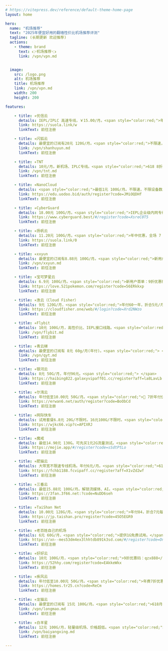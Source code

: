 ```yaml
---
# https://vitepress.dev/reference/default-theme-home-page
layout: home

hero:
  name: "机场推荐"
  text: "2025年便宜好用的翻墙性价比机场推荐评测"
  tagline: (长期更新 欢迎推荐)
  actions:
    - theme: brand
      text: 👉机场推荐👈
      link: /vpn/vpn.md


  image:
    src: /logo.png
    alt: 机场推荐
    title: 机场推荐
    link: /vpn/vpn.md
    width: 200
    height: 200

features:

    - title: ✈️优信云
      details: IEPL/IPLC 高速专线，￥15.00/月。<span style="color:red;">年付7折优惠码：618</span>
      link: https://suola.link/w
      linkText: 前往注册

    - title: ✈️闪狐云
      details: 最便宜的订阅有20元 120G/月。<span style="color:red;">不限速，不限设备数。618 8折优惠码：flashfox618</span>
      link: /vpn/shanhuyun.md
      linkText: 前往注册

    - title: ✈️TNT
      details: 10元/月。新机场、IPLC专线。<span style="color:red;">618 8折优惠码：Crazy618。</span>
      link: /vpn/tnt.md
      linkText: 前往注册

    - title: ✈️NanoCloud
      details: <span style="color:red;">最低1元 100G/月。不限速，不限设备数。</span>
      link: https://edu.uodoo.bid/auth/register?code=JMiOQDHf
      linkText: 前往注册

    - title: ✈️CyberGuard
      details: 18.00元 100G/月。<span style="color:red;">IEPL企业级内网专线无视墙敏感时期,解锁流媒体，不限设备数。</span>
      link: https://www.cyberguard.best/#/register?code=XsreC0T5
      linkText: 前往注册

    - title: ✈️扬帆云
      details: 11.20元 100G/月。<span style="color:red;">年中优惠，全场 7 折。</span>
      link: https://suola.link/0
      linkText: 前往注册

    - title: ✈️xxyun
      details: 最便宜的订阅有8.88元 100G/月。<span style="color:red;">新用户85折优惠码：xxyun85</span>
      link: /vpn/xxyun.md
      linkText: 前往注册

    - title: ✈️宝可梦星云
      details: 6.9元 100G/月。<span style="color:red;">新用户首单：9折优惠码：9999。</span>
      link: https://love.521pokemon.com/register?code=56ERkkxp
      linkText: 前往注册

    - title: ✈️渔云（Cloud Fisher）
      details: 9元 120G/月，<span style="color:red;">年付60一年，折合5元/月。83 折优惠码：1year_CloudFisher 截止 7 月 15日</span>
      link: https://cloudfisher.one/web/#/login?code=Xrd2NWzo
      linkText: 前往注册

    - title: ✈️Flybit
      details: 10元 100G/月，高性价比、IEPL接口线路。<span style="color:red;">9折优惠码：flybit。</span>
      link: /vpn/flybit.md
      linkText: 前往注册

    - title: ✈️青云梯
      details: 最便宜的订阅有 8元 60g/月(年付)。<span style="color:red;"> </span>
      link: /vpn/qyt.md
      linkText: 前往注册

    - title: ✈️银河云
      details: 8元 50G/月，年付96元。<span style="color:red;"> </span>
      link: https://haibing822.galaxyvipaff01.cc/register?aff=la8LavLb
      linkText: 前往注册

    - title: ✈️尔湾云
      details: 年付低至10.00元 50G/月。<span style="color:red;">👏 7折年付优惠码，购买时请输入 ss12。</span>
      link: https://erwan6.net/auth/register?code=BoObCd
      linkText: 前往注册

    - title: ✈️网际快车
      details: 试用套餐6.8元 20G/不限时。16元100G/不限时。<span style="color:red;">回国家宽，新疆可用，游戏专用节点，不限时流量，不限设备.新用户体验劵：888888</span>
      link: https://wjkc66.vip?c=APIXRJ
      linkText: 前往注册

    - title: ✈️魔戒
      details: 最低14.90元 130G。可先买1元2G流量测试。<span style="color:red;">不限时套餐，流量用完再买。</span>
      link: https://mojie.app/#/register?code=sSdtPtLo
      linkText: 前往注册

    - title: ✈️肥猫云
      details: 大带宽不限速专线机场。年付6元/月。<span style="color:red;">618 8折优惠码：happy618。</span>
      link: https://fchb1188.fcvipaff.cc/register?aff=X1vZd2wf
      linkText: 前往注册

    - title: ✈️三番云
      details: 最低15.88元 100G/月。解锁流媒体、AI。<span style="color:red;">👑年费七折优惠码：3fan666。</span>
      link: https://3fan.3f66.net:?code=NuDD6seh
      linkText: 前往注册

    - title: ✈️TaiShan Net
      details: 10.00元 128G/月。<span style="color:red;">年付84，折合7元每月。</span>
      link: https://jp.taishan.pro/register?code=45O5EGR9
      linkText: 前往注册

    - title: ✈️老百姓自己的机场
      details: 6元 60G/月，<span style="color:red;">提供1G免费试用。</span>
      link: https://xn--mes53dm4ex3lhhtdb891k3sd.com/#/register?code=Onxdw3aY
      linkText: 前往注册

    - title: ✈️好好云
      details: 10元 100G/月，<span style="color:red;">9折优惠码：qzx888</span>
      link: https://52hhy.com/register?code=EAkkeWkx
      linkText: 前往注册

    - title: ✈️疾风云
      details: 年付低至10.00元 50G/月。<span style="color:red;">年费7折优惠-jf2025:半年9折优惠-JF888。</span>
      link: https://homes.tr25.cn?code=ReCm
      linkText: 前往注册

    - title: ✈️龙猫云
      details: 最便宜的订阅有 15元 100G/月。<span style="color:red;">618月付85折优惠码：spring85。</span>
      link: /vpn/longmao.md
      linkText: 前往注册

    - title: ✈️白羊星
      details: 12元 100G/月，轻量级机场、价格超低。<span style="color:red;"> </span>
      link: /vpn/baiyangxing.md
      linkText: 前往注册

---
```


<script setup>
import MFriends from './home/MFriends.vue'
</script>

<ClientOnly>
  <MFriends/>
</ClientOnly> 

